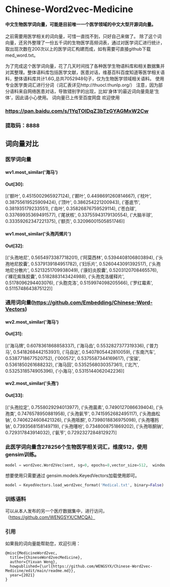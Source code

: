 # Chinese-Word2vec-Medicine



#### 中文生物医学词向量，可能是目前唯一一个医学领域的中文大型开源词向量。



之前需要用医学相关的词向量，可惜一直找不到，只好自己来做了。
除了这个词向量，还另外整理了一份五千词的生物医学高频词表，通过对医学词汇进行统计，取出现次数在200次以上的医学词汇构建而成，如有需要可直接github下载med_word.txt。

为了完成这个医学词向量，花了几天时间找了各种医学生物语料库和相关数据集并对其整理。整体语料库包括医学文献，医患对话，维基百科百度知道等医学相关语料，整体语料库共计1.6G,总共7052948句子，仅为生物医学领域相关语料。
使用专业医学类词汇进行分词（词汇表详见http://thuocl.thunlp.org/）
注意，因为部分语料来自网络医患对话，导致错别字的出现，比如‘身体’的最近词向量竟是‘生体’，因此请小心使用。
词向量已上传至百度网盘  欢迎使用

### https://pan.baidu.com/s/1YqTOlDqZ3bTzGYAGMxW2Cw 

### 提取码：**8888** 







## 词向量对比

### 医学词向量

#### wv1.most_similar('海马')
 #### Out[30]: 
 
 [('额叶', 0.4515002965927124),
  ('颞叶', 0.4498691260814667),
  ('枕叶', 0.38755619525909424),
  ('顶叶', 0.386254221200943),
  ('基底节', 0.381935179233551),
  ('岛叶', 0.35826876759529114),
  ('苍白球', 0.33769935369491577),
  ('尾状核', 0.33755943179130554),
  ('大脑半球', 0.33359262347221375),
  ('额页', 0.32096001505851746)]

#### wv1.most_similar('头孢丙烯片')
#### Out[32]: 

[('头孢地尼', 0.5654973387718201),
 ('阿莫西林', 0.5394408106803894),
 ('头孢地尼胶囊', 0.5379139184951782),
 ('妇乐片', 0.5260443091392517),
 ('头孢地尼分散片', 0.5213251709938049),
 ('康妇炎胶囊', 0.5203120708465576),
 ('裸花紫珠胶囊', 0.5182883143424988),
 ('头孢克洛缓释片', 0.5178096294403076),
 ('头胞克洛', 0.5159974098205566),
 ('罗红霉素', 0.5115748643875122)]
 
 
### 通用词向量(https://github.com/Embedding/Chinese-Word-Vectors)

 #### wv2.most_similar('海马')
 #### Out[31]: 

 [('海马牌', 0.6078361868858337), 
 ('海马齿', 0.5532827377319336), 
 ('普力马', 0.5418268442153931),
  ('马自达', 0.5407805442810059),
  ('东南汽车', 0.5387718677520752),
  ('000572', 0.5375587344169617), 
 ('宝骏', 0.5361850261688232),
  ('海马回', 0.5352568030357361), 
 ('北汽', 0.5325318574905396), 
 ('小海马', 0.5315144062042236)]
 
 #### wv2.most_similar('头孢')
 #### Out[33]: 
[('头孢拉定', 0.7558029294013977), 
('头孢菌素', 0.7490127086639404), 
('头孢类', 0.7476578950881958), ('头孢氨苄', 0.7415952682495117), ('头孢曲松钠', 0.7406224608421326), ('头孢哌酮', 0.7398018836975098), ('头孢噻肟钠', 0.7393568158149719), ('头孢噻吩', 0.7348008751869202), ('头孢哌酮钠', 0.729317843914032), ('氨苄', 0.7292327284812927)]

### 此医学词向量含278256个生物医学相关词汇，维度512，使用gensim训练。

```python
model = word2vec.Word2Vec(sent, sg=0, epochs=8,vector_size=512,  window=5,  min_count=4,  negative=3, sample=0.001, hs=1, workers=16)
```

想要使用只需要通过 gensim.models.KeyedVectors加载使用即可。

```python
model = KeyedVectors.load_word2vec_format('Medical.txt', binary=False)
```

### 训练语料
可以从本人发布的另一个医疗数据集中，进行访问，（https://github.com/WENGSYX/CMCQA）

### 引用
如果我的词向量能帮助您，欢迎引用：
```
@misc{MedicineWord2vec,
  title={ChineseWord2vecMedicine},
  author={Yixuan Weng},
  howpublished={\url{https://github.com/WENGSYX/Chinese-Word2vec-Medicine/edit/main/readme.md}},
  year={2021}
}
```
